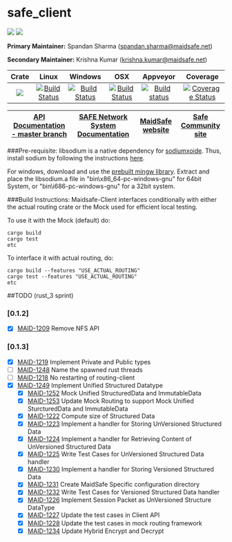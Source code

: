 # safe_client

[![](https://img.shields.io/badge/Project%20SAFE-Approved-green.svg)](http://maidsafe.net/applications) [![](https://img.shields.io/badge/License-GPL3-green.svg)](https://github.com/maidsafe/crust/blob/master/COPYING)


**Primary Maintainer:**     Spandan Sharma (spandan.sharma@maidsafe.net)

**Secondary Maintainer:**   Krishna Kumar (krishna.kumar@maidsafe.net)

|Crate|Linux|Windows|OSX|Appveyor|Coverage|
|:---:|:---:|:-----:|:-:|:------:|:------:|
|[![](http://meritbadge.herokuapp.com/safe_client)](https://crates.io/crates/safe_client)|[![Build Status](https://travis-ci.org/maidsafe/safe_client.svg?branch=master)](https://travis-ci.org/maidsafe/safe_client)|[![Build Status](http://ci.maidsafe.net:8080/buildStatus/icon?job=safe_client_win64_status_badge)](http://ci.maidsafe.net:8080/job/safe_client_win64_status_badge/)|[![Build Status](http://ci.maidsafe.net:8080/buildStatus/icon?job=safe_client_osx_status_badge)](http://ci.maidsafe.net:8080/job/safe_client_osx_status_badge/)|[![Build status](https://ci.appveyor.com/api/projects/status/pqjc5v2ww7k0qx88/branch/master?svg=true)](https://ci.appveyor.com/project/MaidSafe-QA/safe-client/branch/master)|[![Coverage Status](https://coveralls.io/repos/maidsafe/safe_client/badge.svg?branch=master)](https://coveralls.io/r/maidsafe/safe_client?branch=master)|

| [API Documentation - master branch](http://maidsafe.net/safe_client/master) | [SAFE Network System Documentation](http://systemdocs.maidsafe.net) | [MaidSafe website](http://maidsafe.net) | [Safe Community site](https://forum.safenetwork.io) |
|:------:|:-------:|:-------:|:-------:|

###Pre-requisite:
libsodium is a native dependency for [sodiumxoide](https://github.com/dnaq/sodiumoxide). Thus, install sodium by following the instructions [here](http://doc.libsodium.org/installation/index.html).

For windows, download and use the [prebuilt mingw library](https://download.libsodium.org/libsodium/releases/libsodium-1.0.2-mingw.tar.gz).
Extract and place the libsodium.a file in "bin\x86_64-pc-windows-gnu" for 64bit System, or "bin\i686-pc-windows-gnu" for a 32bit system.

###Build Instructions:
Maidsafe-Client interfaces conditionally with either the actual routing crate or the Mock used for efficient local testing.

To use it with the Mock (default) do:
```
cargo build
cargo test
etc
```

To interface it with actual routing, do:
```
cargo build --features "USE_ACTUAL_ROUTING"
cargo test --features "USE_ACTUAL_ROUTING"
etc
```

##TODO (rust_3 sprint)
### [0.1.2]
- [X] [MAID-1209](https://maidsafe.atlassian.net/browse/MAID-1209) Remove NFS API

### [0.1.3]
- [X] [MAID-1219](https://maidsafe.atlassian.net/browse/MAID-1219) Implement Private and Public types
- [ ] [MAID-1248](https://maidsafe.atlassian.net/browse/MAID-1248) Name the spawned rust threads
- [ ] [MAID-1218](https://maidsafe.atlassian.net/browse/MAID-1218) No restarting of routing-client
- [X] [MAID-1249](https://maidsafe.atlassian.net/browse/MAID-1249) Implement Unified Structured Datatype
    - [X] [MAID-1252](https://maidsafe.atlassian.net/browse/MAID-1252) Mock Unified StructuredData and ImmutableData
    - [X] [MAID-1253](https://maidsafe.atlassian.net/browse/MAID-1253) Update Mock Routing to support Mock Unified SturcturedData and ImmutableData
    - [X] [MAID-1222](https://maidsafe.atlassian.net/browse/MAID-1222) Compute size of Structured Data
    - [X] [MAID-1223](https://maidsafe.atlassian.net/browse/MAID-1223) Implement a handler for Storing UnVersioned Structured Data
    - [X] [MAID-1224](https://maidsafe.atlassian.net/browse/MAID-1224) Implement a handler for Retrieving Content of UnVersioned Structured Data
    - [X] [MAID-1225](https://maidsafe.atlassian.net/browse/MAID-1225) Write Test Cases for UnVersioned Structured Data handler
    - [X] [MAID-1230](https://maidsafe.atlassian.net/browse/MAID-1230) Implement a handler for Storing Versioned Structured Data
    - [X] [MAID-1231](https://maidsafe.atlassian.net/browse/MAID-1231) Create MaidSafe Specific configuration directory
    - [X] [MAID-1232](https://maidsafe.atlassian.net/browse/MAID-1232) Write Test Cases for Versioned Structured Data handler
    - [X] [MAID-1226](https://maidsafe.atlassian.net/browse/MAID-1226) Implement Session Packet as UnVersioned Structure DataType
    - [X] [MAID-1227](https://maidsafe.atlassian.net/browse/MAID-1227) Update the test cases in Client API
    - [X] [MAID-1228](https://maidsafe.atlassian.net/browse/MAID-1228) Update the test cases in mock routing framework
    - [X] [MAID-1234](https://maidsafe.atlassian.net/browse/MAID-1234) Update Hybrid Encrypt and Decrypt
